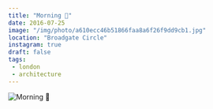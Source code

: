 ```yaml
---
title: "Morning 🏢"
date: 2016-07-25
image: "/img/photo/a610ecc46b51866faa8a6f26f9dd9cb1.jpg"
location: "Broadgate Circle"
instagram: true
draft: false
tags:
 - london
 - architecture
---
```


![Morning 🏢](/img/photo/a610ecc46b51866faa8a6f26f9dd9cb1.jpg)

